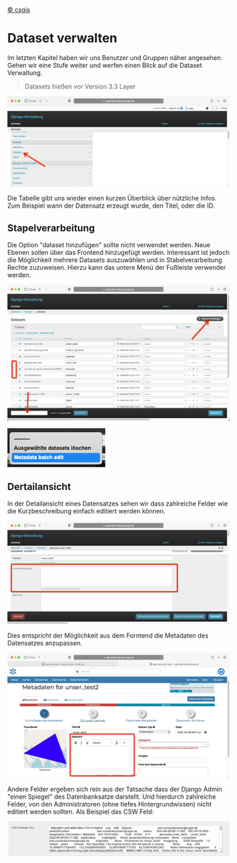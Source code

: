 <!-- the Menu -->
<link rel="stylesheet" media="all" href="../styles.css" />
<div id="logo"><a href="https://csgis.de">© csgis</a></div>
<div id="menu"></div>
<div id="jumpMenu"></div>
<script src="../menu.js"></script>
<script src="../jumpmenu.js"></script>
<!-- the Menu -->


# Dataset verwalten

Im letzten Kapitel haben wir uns Benutzer und Gruppen näher angesehen.
Gehen wir eine Stufe weiter und werfen einen Blick auf die Dataset Verwaltung.

> Datasets hießen vor Version 3.3 Layer

![Datasets verwalten](images/django_dataset_list.jpeg)

Die Tabelle gibt uns wieder einen kurzen Überblick über nützliche Infos. Zum Beispiel wann der Datensatz erzeugt wurde, den Titel, oder die ID. 


## Stapelverarbeitung

Die Option "dataset hinzufügen" sollte nicht verwendet werden. Neue Ebenen sollen über das Frontend hinzugefügt werden.
Interessant ist jedoch die Möglichkeit mehrere Datasets auszuwählen und in Stabelverarbeitung Rechte zuzuweisen. Hierzu kann das untere Menü der Fußleiste verwender werden.

![Datensatz Stapelverarbeitung](images/django_manage_dataset_batch.jpeg)

![Datensatz Stapelverarbeitung](images/django_batch_dropdown.png)

## Dertailansicht

In der Detailansicht eines Datensatzes sehen wir dass zahlreiche Felder wie die Kurzbeschreibung einfach editiert werden können.

![Datensatz Kurzbeschreibung](images/django_dataset_short.jpeg)

Dies entspricht der Möglichkeit aus dem Forntend die Metadaten des Datensatzes anzupassen.

![Datensatz Kurzbeschreibung](images/metadata_abstract.jpeg)

Andere Felder ergeben sich rein aus der Tatsache dass der Django Admin "einen Spiegel" des Datenbanksatze darstellt. Und hierdurch zahlreiche Felder, von den Administratoren (ohne tiefes Hintergrundwissen) nicht editiert werden sollten.
Als Beispiel das CSW Feld:

![Komplexes Feld aus Datenbank ausgabe](images/django_csw.jpeg)

